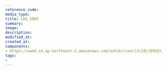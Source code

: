 ```yaml
---
reference_code:
media_type:
title: LHS_1883
summary:
image:
description:
modified_at:
created_at:
components:
- https://wwm3.s3.ap-northeast-2.amazonaws.com/exhibition/(3)2층/생애관2/LHS_1883.jpg
tags:
-
---
```

